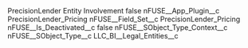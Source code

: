 <?xml version="1.0" encoding="UTF-8"?>
<CustomMetadata xmlns="http://soap.sforce.com/2006/04/metadata" xmlns:xsi="http://www.w3.org/2001/XMLSchema-instance" xmlns:xsd="http://www.w3.org/2001/XMLSchema">
    <label>PrecisionLender Entity Involvement</label>
    <protected>false</protected>
    <values>
        <field>nFUSE__App_Plugin__c</field>
        <value xsi:type="xsd:string">PrecisionLender_Pricing</value>
    </values>
    <values>
        <field>nFUSE__Field_Set__c</field>
        <value xsi:type="xsd:string">PrecisionLender_Pricing</value>
    </values>
    <values>
        <field>nFUSE__Is_Deactivated__c</field>
        <value xsi:type="xsd:boolean">false</value>
    </values>
    <values>
        <field>nFUSE__SObject_Type_Context__c</field>
        <value xsi:nil="true"/>
    </values>
    <values>
        <field>nFUSE__SObject_Type__c</field>
        <value xsi:type="xsd:string">LLC_BI__Legal_Entities__c</value>
    </values>
</CustomMetadata>
